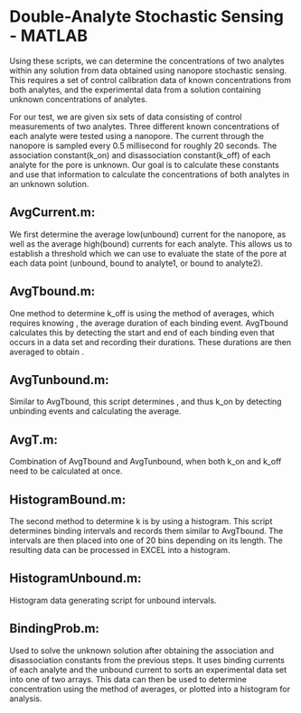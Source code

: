 # Double-Analyte Stochastic Sensing - MATLAB
Using these scripts, we can determine the concentrations of two analytes within any solution from data obtained using nanopore stochastic sensing. This requires a set of control calibration data of known concentrations from both analytes, and the experimental data from a solution containing unknown concentrations of analytes.

For our test, we are given six sets of data consisting of control measurements of two analytes. Three different known concentrations of each analyte were tested using a nanopore. The current through the nanopore is sampled every 0.5 millisecond for roughly 20 seconds. The association constant(k_on) and disassociation constant(k_off) of each analyte for the pore is unknown. Our goal is to calculate these constants and use that information to calculate the concentrations of both analytes in an unknown solution.

## AvgCurrent.m:
We first determine the average low(unbound) current for the nanopore, as well as the average high(bound) currents for each analyte. This allows us to establish a threshold which we can use to evaluate the state of the pore at each data point (unbound, bound to analyte1, or bound to analyte2).

## AvgTbound.m:
One method to determine k_off is using the method of averages, which requires knowing <Tbound>, the average duration of each binding event. AvgTbound calculates this by detecting the start and end of each binding even that occurs in a data set and recording their durations. These durations are then averaged to obtain <TBound>.

## AvgTunbound.m:
Similar to AvgTbound, this script determines <Tunbound>, and thus k_on by detecting unbinding events and calculating the average.

## AvgT.m:
Combination of AvgTbound and AvgTunbound, when both k_on and k_off need to be calculated at once.

## HistogramBound.m:
The second method to determine k is by using a histogram. This script determines binding intervals and records them similar to AvgTbound. The intervals are then placed into one of 20 bins depending on its length. The resulting data can be processed in EXCEL into a histogram.

## HistogramUnbound.m:
Histogram data generating script for unbound intervals.

## BindingProb.m:
Used to solve the unknown solution after obtaining the association and disassociation constants from the previous steps. It uses binding currents of each analyte and the unbound current to sorts an experimental data set into one of two arrays. This data can then be used to determine concentration using the method of averages, or plotted into a histogram for analysis.
